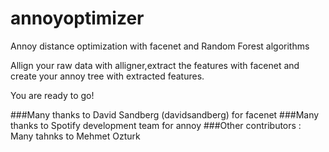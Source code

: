 # annoyoptimizer
Annoy distance optimization with facenet and Random Forest algorithms

Allign your raw data with alligner,extract the features with facenet and create your annoy tree with extracted features.

You are ready to go!

###Many thanks to David Sandberg (davidsandberg) for facenet
###Many thanks to Spotify development team for annoy
###Other contributors : Many tahnks to Mehmet Ozturk
